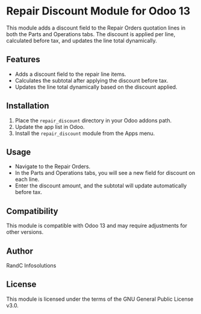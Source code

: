 # Repair Discount Module for Odoo 13

This module adds a discount field to the Repair Orders quotation lines in both the Parts and Operations tabs. The discount is applied per line, calculated before tax, and updates the line total dynamically.

## Features

- Adds a discount field to the repair line items.
- Calculates the subtotal after applying the discount before tax.
- Updates the line total dynamically based on the discount applied.

## Installation

1. Place the `repair_discount` directory in your Odoo addons path.
2. Update the app list in Odoo.
3. Install the `repair_discount` module from the Apps menu.

## Usage

- Navigate to the Repair Orders.
- In the Parts and Operations tabs, you will see a new field for discount on each line.
- Enter the discount amount, and the subtotal will update automatically before tax.

## Compatibility

This module is compatible with Odoo 13 and may require adjustments for other versions.

## Author

RandC Infosolutions

## License

This module is licensed under the terms of the GNU General Public License v3.0.